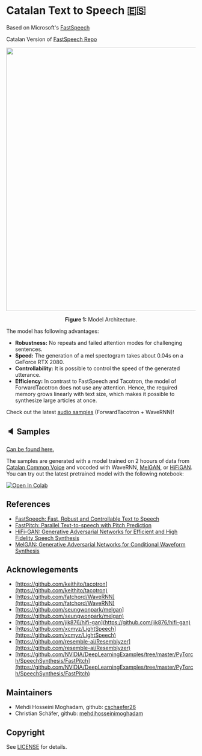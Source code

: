 # Catalan Text to Speech 🇪🇸

Based on Microsoft's [FastSpeech](https://www.microsoft.com/en-us/research/blog/fastspeech-new-text-to-speech-model-improves-on-speed-accuracy-and-controllability/)

Catalan Version of [FastSpeech Repo](https://github.com/as-ideas/ForwardTacotron)

<p align="center">
  <img src="assets/model.png" width="700" />
</p>
<p align="center">
  <b>Figure 1:</b> Model Architecture.
</p>

The model has following advantages:
- **Robustness:** No repeats and failed attention modes for challenging sentences.
- **Speed:** The generation of a mel spectogram takes about 0.04s on a GeForce RTX 2080.
- **Controllability:** It is possible to control the speed of the generated utterance.
- **Efficiency:** In contrast to FastSpeech and Tacotron, the model of ForwardTacotron
does not use any attention. Hence, the required memory grows linearly with text size, which makes it possible to synthesize large articles at once.




Check out the latest [audio samples](https://mehdihosseinimoghadam.github.io//posts/2022/04/Catalan-Text-To-Speech/) (ForwardTacotron + WaveRNN)!


## 🔈 Samples

[Can be found here.](https://mehdihosseinimoghadam.github.io//posts/2022/04/Catalan-Text-To-Speech/)

The samples are generated with a model trained on 2 hoours of data from [Catalan Common Voice](https://commonvoice.mozilla.org/en/datasets) and vocoded with WaveRNN, [MelGAN](https://github.com/seungwonpark/melgan), or [HiFiGAN](https://github.com/jik876/hifi-gan). 
You can try out the latest pretrained model with the following notebook:  

[![Open In Colab](https://colab.research.google.com/assets/colab-badge.svg)](https://colab.research.google.com/github/mehdihosseinimoghadam/Catalan-Text-to-Speech/blob/master/Catalan_Text_To_Speeh_Demo.ipynb)




## References

* [FastSpeech: Fast, Robust and Controllable Text to Speech](https://arxiv.org/abs/1905.09263)
* [FastPitch: Parallel Text-to-speech with Pitch Prediction](https://arxiv.org/abs/2006.06873)
* [HiFi-GAN: Generative Adversarial Networks for Efficient and High Fidelity Speech Synthesis](https://arxiv.org/abs/2010.05646)
* [MelGAN: Generative Adversarial Networks for Conditional Waveform Synthesis](https://arxiv.org/abs/1910.06711)

## Acknowlegements

* [https://github.com/keithito/tacotron](https://github.com/keithito/tacotron)
* [https://github.com/fatchord/WaveRNN](https://github.com/fatchord/WaveRNN)
* [https://github.com/seungwonpark/melgan](https://github.com/seungwonpark/melgan)
* [https://github.com/jik876/hifi-gan](https://github.com/jik876/hifi-gan)
* [https://github.com/xcmyz/LightSpeech](https://github.com/xcmyz/LightSpeech)
* [https://github.com/resemble-ai/Resemblyzer](https://github.com/resemble-ai/Resemblyzer)
* [https://github.com/NVIDIA/DeepLearningExamples/tree/master/PyTorch/SpeechSynthesis/FastPitch](https://github.com/NVIDIA/DeepLearningExamples/tree/master/PyTorch/SpeechSynthesis/FastPitch)

## Maintainers

* Mehdi Hosseini Moghadam, github: [cschaefer26](https://github.com/cschaefer26)
* Christian Schäfer, github: [mehdihosseinimoghadam](https://github.com/mehdihosseinimoghadam)

## Copyright

See [LICENSE](LICENSE) for details.
